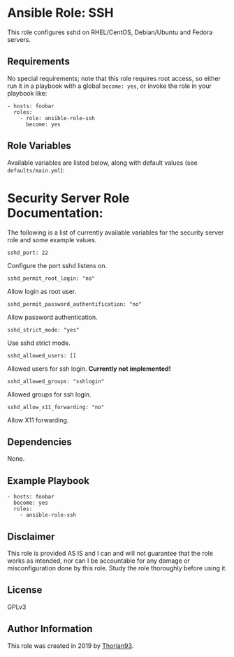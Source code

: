 # Ansible Role: SSH

This role configures sshd on RHEL/CentOS, Debian/Ubuntu and Fedora servers.

## Requirements

No special requirements; note that this role requires root access, so either run it in a playbook with a global `become: yes`, or invoke the role in your playbook like:

    - hosts: foobar
      roles:
        - role: ansible-role-ssh
          become: yes

## Role Variables

Available variables are listed below, along with default values (see `defaults/main.yml`):

# Security Server Role Documentation:
The following is a list of currently available variables for the security server role and some example values.

    sshd_port: 22

Configure the port sshd listens on.

    sshd_permit_root_login: "no"

Allow login as root user.

    sshd_permit_password_authentification: "no"

Allow password authentication.

    sshd_strict_mode: "yes"

Use sshd strict mode.

    sshd_allowed_users: []

Allowed users for ssh login. **Currently not implemented!**

    sshd_allowed_groups: "sshlogin"

Allowed groups for ssh login.

    sshd_allow_x11_forwarding: "no"

Allow X11 forwarding.

## Dependencies

None.

## Example Playbook

    - hosts: foobar
      become: yes
      roles:
        - ansible-role-ssh

## Disclaimer

This role is provided AS IS and I can and will not guarantee that the role works as intended, nor can I be accountable for any damage or misconfiguration done by this role. Study the role thoroughly before using it.

## License

GPLv3

## Author Information

This role was created in 2019 by [Thorian93](https://thorian93.de/).
